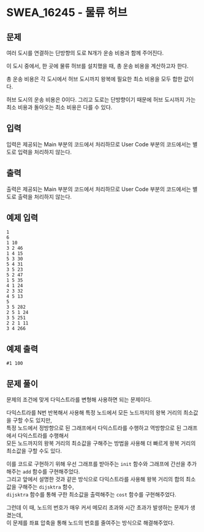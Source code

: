 # SWEA_16245 - 물류 허브

## 문제

여러 도시를 연결하는 단방향의 도로 N개가 운송 비용과 함께 주어진다.

이 도시 중에서, 한 곳에 물류 허브를 설치했을 때, 총 운송 비용을 계산하고자 한다.

총 운송 비용은 각 도시에서 허브 도시까지 왕복에 필요한 최소 비용을 모두 합한 값이다.

허브 도시의 운송 비용은 0이다. 그리고 도로는 단방향이기 때문에 허브 도시까지 가는 최소 비용과 돌아오는 최소 비용은 다를 수 있다.

## 입력

입력은 제공되는 Main 부분의 코드에서 처리하므로 User Code 부분의 코드에서는 별도로 입력을 처리하지 않는다.

## 출력

출력은 제공되는 Main 부분의 코드에서 처리하므로 User Code 부분의 코드에서는 별도로 출력을 처리하지 않는다.

## 예제 입력

```
1
6
1 10
3 2 46
1 4 15
5 3 30
5 4 31
3 5 23
5 2 47
1 5 35
4 1 24
2 3 32
4 5 13
5
3 5 282
2 5 1 24
3 5 251
2 2 1 11
3 4 266
```

## 예제 출력

```
#1 100
```

## 문제 풀이

문제의 조건에 맞게 다익스트라를 변형해 사용하면 되는 문제이다.

다익스트라를 N번 반복해서 사용해 특정 노드에서 모든 노드까지의 왕복 거리의 최소값을 구할 수도 있지만,  
특정 노드에서 정방향으로 된 그래프에서 다익스트라를 수행하고 역방향으로 된 그래프에서 다익스트라를 수행해서  
모든 노드까지의 왕복 거리의 최소값을 구해주는 방법을 사용해 더 빠르게 왕복 거리의 최소값을 구할 수도 있다.

이를 코드로 구현하기 위해 우선 그래프를 받아주는 `init` 함수와 그래프에 간선을 추가해주는 `add` 함수를 구현해주었다.  
그리고 앞에서 설명한 것과 같은 방식으로 다익스트라를 사용해 왕복 거리의 합의 최소값을 구해주는 `dijsktra` 함수,  
`dijsktra` 함수를 통해 구한 최소값을 출력해주는 `cost` 함수를 구현해주었다.

그런데 이 때, 노드의 번호가 매우 커서 메모리 초과와 시간 초과가 발생하는 문제가 생겼는데,  
이 문제를 좌표 압축을 통해 노드의 번호를 줄여주는 방식으로 해결해주었다.
